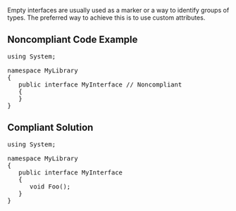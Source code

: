 Empty interfaces are usually used as a marker or a way to identify groups of types. The preferred way to achieve this is to use custom
attributes.

## Noncompliant Code Example

<pre>
using System;

namespace MyLibrary
{
   public interface MyInterface // Noncompliant
   {
   }
}
</pre>

## Compliant Solution

<pre>
using System;

namespace MyLibrary
{
   public interface MyInterface
   {
      void Foo();
   }
}
</pre>